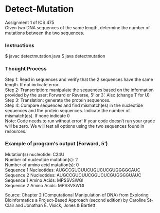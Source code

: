 # Detect-Mutation
Assignment 1 of ICS 475 </br>
Given two DNA sequences of the same length, determine the number of mutations between the two sequences. </br>

### Instructions
$ javac detectmutation.java
$ java detectmutation

### Thought Process
Step 1: Read in sequences and verify that the 2 sequences have the same length. If not indicate error.</br>
Step 2: Transcription: manipulate the sequences based on the information provided by the user: Forward or Reverse, 5’ or 3’. Also (change T for U)</br>
Step 3: Translation: generate the protein sequences.</br>
Step 4: Compare sequences and find mismatch(es) in the nucleotide sequences and the protein sequences. Indicate the number of mismatch(es). If none indicate 0</br>
Note: Code needs to run without error! If your code doesn’t run your grade will be zero. We will test all options using the two sequences found in resources.</br>

### Example of program's output (Forward, 5’)

Mutation(s) nucleotide: C24U</br>
Number of nucleotide mutation(s): 2</br>
Number of amino acid mutation(s): 0</br>
Sequence 1 Nucleotides: AUGCCGUCUUCUGUCUCGUGGGGCAUC </br>
Sequence 2 Nucleotides: AUGCCGUCUUCGGUCUCGUGGGGUAUC </br>
Sequence 1 Amino Acids: MPSSVSWGI </br>
Sequence 2 Amino Acids: MPSSVSWGI </br>

Source: Chapter 2 (Computational Manipulation of DNA) from Exploring Bioinformatics a Project-Based Approach (second edition) by Caroline St-Clair and Jonathan E. Visick, Jones & Bartlett
